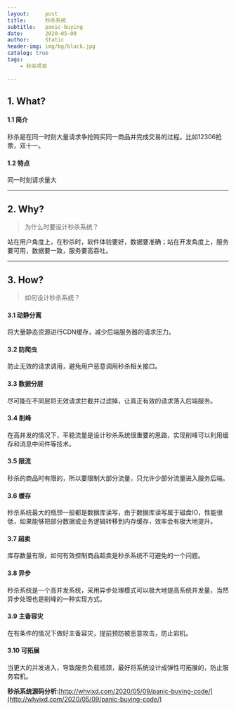 ```yaml
---
layout:     post
title:      秒杀系统
subtitle:   panic-buying
date:       2020-05-09
author:     Static
header-img: img/bg/black.jpg
catalog: true
tags:
    - 秒杀项目
    
---
```


## 1. What?
#### 1.1 简介
秒杀是在同一时刻大量请求争抢购买同一商品并完成交易的过程。比如12306抢票，双十一。

#### 1.2 特点
同一时刻请求量大

---

## 2. Why?
> 为什么时要设计秒杀系统？

站在用户角度上，在秒杀时，软件体验要好，数据要准确；站在开发角度上，服务要可用，数据要一致，服务要高吞吐。

---

## 3. How?
> 如何设计秒杀系统？

#### 3.1 动静分离
将大量静态资源进行CDN缓存，减少后端服务器的请求压力。

#### 3.2 防爬虫
防止无效的请求调用，避免用户恶意调用秒杀相关接口。

#### 3.3 数据分层
尽可能在不同层将无效请求拦截并过滤掉，让真正有效的请求落入后端服务。

#### 3.4 削峰
在高并发的情况下，平稳流量是设计秒杀系统很重要的思路，实现削峰可以利用缓存和消息中间件等技术。

#### 3.5 限流
秒杀的商品时有限的，所以要限制大部分流量，只允许少部分流量进入服务后端。

#### 3.6 缓存
秒杀系统最大的瓶颈一般都是数据库读写，由于数据库读写属于磁盘IO，性能很低，如果能够把部分数据或业务逻辑转移到内存缓存，效率会有极大地提升。

#### 3.7 超卖
库存数量有限，如何有效控制商品超卖是秒杀系统不可避免的一个问题。

#### 3.8 异步
秒杀系统是一个高并发系统，采用异步处理模式可以极大地提高系统并发量，当然异步处理也是削峰的一种实现方式。

#### 3.9 主备容灾
在有条件的情况下做好主备容灾，提前预防被恶意攻击，防止宕机。

#### 3.10 可拓展
当更大的并发进入，导致服务负载瓶颈，最好将系统设计成弹性可拓展的，防止服务宕机。

**秒杀系统源码分析**:[http://whvixd.com/2020/05/09/panic-buying-code/](http://whvixd.com/2020/05/09/panic-buying-code/)